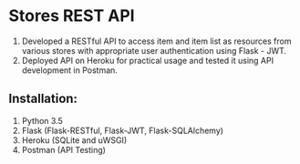 # Stores REST API

1. Developed a RESTful API to access item and item list as resources from various stores with appropriate user authentication using Flask - JWT.
2. Deployed API on Heroku for practical usage and tested it using API development in Postman.

## Installation:
1. Python 3.5
2. Flask (Flask-RESTful, Flask-JWT, Flask-SQLAlchemy)
3. Heroku (SQLite and uWSGI)
4. Postman (API Testing)

